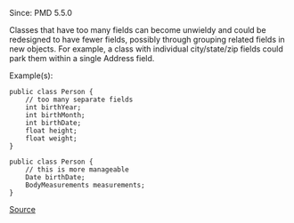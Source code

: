 Since: PMD 5.5.0

Classes that have too many fields can become unwieldy and could be redesigned to have fewer fields,
possibly through grouping related fields in new objects.  For example, a class with individual 
city/state/zip fields could park them within a single Address field.

Example(s):
```
public class Person {
	// too many separate fields
	int birthYear;
	int birthMonth;
	int birthDate;
	float height;
	float weight;
}

public class Person {
	// this is more manageable
	Date birthDate;
	BodyMeasurements measurements;
}
```

[Source](https://pmd.github.io/pmd-5.5.4/pmd-apex/rules/apex/complexity.html#TooManyFields)
